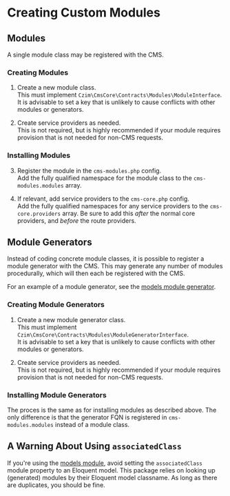 # Creating Custom Modules

## Modules

A single module class may be registered with the CMS.


### Creating Modules

1. Create a new module class.  
    This must implement `Czim\CmsCore\Contracts\Modules\ModuleInterface`.  
    It is advisable to set a key that is unlikely to cause conflicts with other modules or generators.
    
2. Create service providers as needed.  
    This is not required, but is highly recommended if your module requires provision that is not needed for non-CMS requests.

### Installing Modules

3. Register the module in the `cms-modules.php` config.  
    Add the fully qualified namespace for the module class to the `cms-modules.modules` array.
    
4. If relevant, add service providers to the `cms-core.php` config.  
    Add the fully qualified namespaces for any service providers to the `cms-core.providers` array.
    Be sure to add this *after* the normal core providers, and *before* the route providers.


## Module Generators

Instead of coding concrete module classes, it is possible to register a module generator with the CMS.
This may generate any number of modules procedurally, which will then each be registered with the CMS.

For an example of a module generator, see the [models module generator](https://github.com/czim/laravel-cms-models/blob/master/src/Modules/ModelModuleGenerator.php).

### Creating Module Generators

1. Create a new module generator class.  
    This must implement `Czim\CmsCore\Contracts\Modules\ModuleGeneratorInterface`.  
    It is advisable to set a key that is unlikely to cause conflicts with other modules or generators.

2. Create service providers as needed.  
    This is not required, but is highly recommended if your module requires provision that is not needed for non-CMS requests.

### Installing Module Generators

The proces is the same as for installing modules as described above.
The only difference is that the generator FQN is registered in `cms-modules.modules` instead of a module class.


## A Warning About Using `associatedClass`

If you're using the [models module](https://github.com/czim/laravel-cms-models), 
avoid setting the `associatedClass` module property to an Eloquent model.
This package relies on looking up (generated) modules by their Eloquent model classname.
As long as there are duplicates, you should be fine. 
